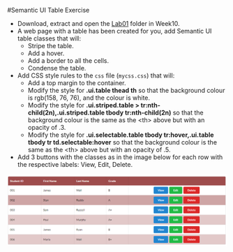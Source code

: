 #Semantic UI Table Exercise

- Download, extract and open the [Lab01](archives/Lab01.rar)  folder in Week10.</li>
- A web page with a table has been created for you, add Semantic UI table classes that will:
    - Stripe the table.
    - Add a hover.
    - Add a border to all the cells.
    - Condense the table.
- Add CSS style rules to the `css` file (`mycss.css`) that will:
    - Add a top margin to the container.</li>
    - Modify the style for **.ui.table thead th** so that the background colour is rgb(158, 76, 76), and the colour is white.
    - Modify the style for **.ui.striped.table > tr:nth-child(2n),.ui.striped.table tbody tr:nth-child(2n)** so that the background colour is the same as the &lt;th&gt; 
   above but with an  opacity of .3.
    - Modify the style for **.ui.selectable.table tbody tr:hover,.ui.table tbody tr td.selectable:hover** so that the background colour is the same as the &lt;th&gt; 
   above but with an opacity of .5.
- Add 3 buttons with the classes as in the image below for each row with the respective labels: View, Edit, Delete.

![](img/table.PNG)